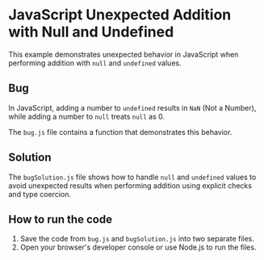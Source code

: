 # JavaScript Unexpected Addition with Null and Undefined

This example demonstrates unexpected behavior in JavaScript when performing addition with `null` and `undefined` values.

## Bug

In JavaScript, adding a number to `undefined` results in `NaN` (Not a Number), while adding a number to `null` treats `null` as 0.

The `bug.js` file contains a function that demonstrates this behavior.

## Solution

The `bugSolution.js` file shows how to handle `null` and `undefined` values to avoid unexpected results when performing addition using explicit checks and type coercion. 

## How to run the code

1. Save the code from `bug.js` and `bugSolution.js` into two separate files.
2. Open your browser's developer console or use Node.js to run the files.
